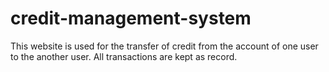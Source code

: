 # credit-management-system
 
This website is used for the transfer of credit from the account of one user to the another user. All transactions are kept as record. 
